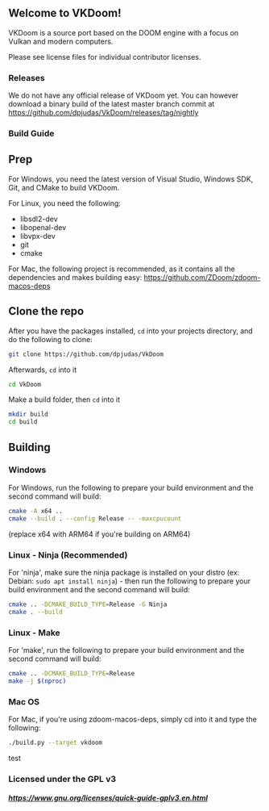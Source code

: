 ## Welcome to VKDoom!

VKDoom is a source port based on the DOOM engine with a focus on Vulkan and modern computers.

Please see license files for individual contributor licenses.

### Releases

We do not have any official release of VKDoom yet. You can however download a binary build of the latest master branch commit at https://github.com/dpjudas/VkDoom/releases/tag/nightly

### Build Guide

## Prep
For Windows, you need the latest version of Visual Studio, Windows SDK, Git, and CMake to build VKDoom.

For Linux, you need the following:
* libsdl2-dev
* libopenal-dev
* libvpx-dev
* git
* cmake

For Mac, the following project is recommended, as it contains all the dependencies and makes building easy: https://github.com/ZDoom/zdoom-macos-deps

## Clone the repo
After you have the packages installed, `cd` into your projects directory, and do the following to clone:

```sh
git clone https://github.com/dpjudas/VkDoom
```

Afterwards, `cd` into it

```sh
cd VkDoom
```

Make a build folder, then `cd` into it

```sh
mkdir build
cd build
```

## Building

### Windows
For Windows, run the following to prepare your build environment and the second command will build:

```sh
cmake -A x64 ..
cmake --build . --config Release -- -maxcpucount
```

(replace x64 with ARM64 if you're building on ARM64)

### Linux - Ninja (Recommended)
For 'ninja', make sure the ninja package is installed on your distro (ex: Debian: `sudo apt install ninja`) - then run the following to prepare your build environment and the second command will build:
```sh
cmake .. -DCMAKE_BUILD_TYPE=Release -G Ninja
cmake . --build
```

### Linux - Make
For 'make', run the following to prepare your build environment and the second command will build:

```sh
cmake .. -DCMAKE_BUILD_TYPE=Release
make -j $(nproc)
```

### Mac OS
For Mac, if you're using zdoom-macos-deps, simply cd into it and type the following:

```sh
./build.py --target vkdoom
```
test
### Licensed under the GPL v3
##### https://www.gnu.org/licenses/quick-guide-gplv3.en.html

